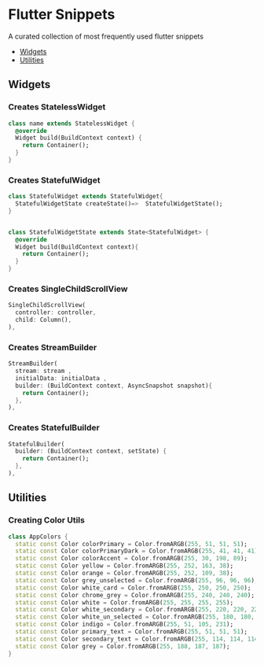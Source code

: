 # Flutter Snippets
A curated collection of most frequently used flutter snippets


- [Widgets](#widgets)
- [Utilities](#utilities)

## Widgets

### Creates StatelessWidget
```dart
class name extends StatelessWidget {
  @override
  Widget build(BuildContext context) {
    return Container();
  }
}
```

### Creates StatefulWidget
```dart
class StatefulWidget extends StatefulWidget{
  StatefulWidgetState createState()=>  StatefulWidgetState();
}


class StatefulWidgetState extends State<StatefulWidget> {
  @override
  Widget build(BuildContext context){
    return Container();
  }
}
```

### Creates SingleChildScrollView
```dart
SingleChildScrollView(
  controller: controller,
  child: Column(),
),
```

### Creates StreamBuilder
```dart
StreamBuilder(
  stream: stream ,
  initialData: initialData ,
  builder: (BuildContext context, AsyncSnapshot snapshot){
    return Container();
  },
),
```

### Creates StatefulBuilder
```dart
StatefulBuilder(
  builder: (BuildContext context, setState) {
    return Container();
  },
),
```

## Utilities

### Creating Color Utils
```dart
class AppColors {
  static const Color colorPrimary = Color.fromARGB(255, 51, 51, 51);
  static const Color colorPrimaryDark = Color.fromARGB(255, 41, 41, 41);
  static const Color colorAccent = Color.fromARGB(255, 30, 198, 89);
  static const Color yellow = Color.fromARGB(255, 252, 163, 38);
  static const Color orange = Color.fromARGB(255, 252, 109, 38);
  static const Color grey_unselected = Color.fromARGB(255, 96, 96, 96);
  static const Color white_card = Color.fromARGB(255, 250, 250, 250);
  static const Color chrome_grey = Color.fromARGB(255, 240, 240, 240);
  static const Color white = Color.fromARGB(255, 255, 255, 255);
  static const Color white_secondary = Color.fromARGB(255, 220, 220, 220);
  static const Color white_un_selected = Color.fromARGB(255, 180, 180, 180);
  static const Color indigo = Color.fromARGB(255, 51, 105, 231);
  static const Color primary_text = Color.fromARGB(255, 51, 51, 51);
  static const Color secondary_text = Color.fromARGB(255, 114, 114, 114);
  static const Color grey = Color.fromARGB(255, 188, 187, 187);
}
```

